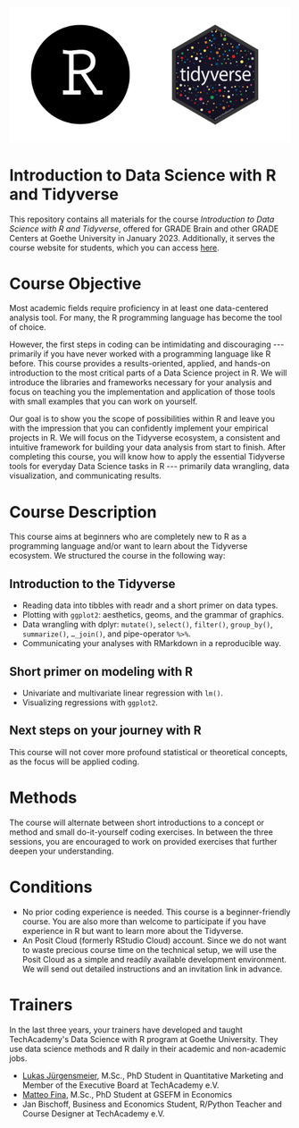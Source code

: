 ![](https://raw.githubusercontent.com/lukas-jue/intro-tidyverse-2023-january/051d427d13007a203d582737f22ee415056466b1/images/README-logo.png)

# Introduction to Data Science with R and Tidyverse

This repository contains all materials for the course *Introduction to Data Science with R and Tidyverse*, offered for GRADE Brain and other GRADE Centers at Goethe University in January 2023.
Additionally, it serves the course website for students, which you can access [here](https://lukas-jue.github.io/intro-tidyverse-2023-january/).

# Course Objective

Most academic fields require proficiency in at least one data-centered analysis tool.
For many, the R programming language has become the tool of choice.

However, the first steps in coding can be intimidating and discouraging --- primarily if you have never worked with a programming language like R before.
This course provides a results-oriented, applied, and hands-on introduction to the most critical parts of a Data Science project in R.
We will introduce the libraries and frameworks necessary for your analysis and focus on teaching you the implementation and application of those tools with small examples that you can work on yourself.

Our goal is to show you the scope of possibilities within R and leave you with the impression that you can confidently implement your empirical projects in R.
We will focus on the Tidyverse ecosystem, a consistent and intuitive framework for building your data analysis from start to finish.
After completing this course, you will know how to apply the essential Tidyverse tools for everyday Data Science tasks in R --- primarily data wrangling, data visualization, and communicating results.

# Course Description

This course aims at beginners who are completely new to R as a programming language and/or want to learn about the Tidyverse ecosystem.
We structured the course in the following way:

## Introduction to the Tidyverse

-   Reading data into tibbles with readr and a short primer on data types.
-   Plotting with `ggplot2`: aesthetics, geoms, and the grammar of graphics.
-   Data wrangling with dplyr: `mutate()`, `select()`, `filter()`, `group_by()`, `summarize()`, `…_join()`, and pipe-operator `%>%`.
-   Communicating your analyses with RMarkdown in a reproducible way.

## Short primer on modeling with R

-   Univariate and multivariate linear regression with `lm()`.
-   Visualizing regressions with `ggplot2`.

## Next steps on your journey with R

This course will not cover more profound statistical or theoretical concepts, as the focus will be applied coding.

# Methods

The course will alternate between short introductions to a concept or method and small do-it-yourself coding exercises.
In between the three sessions, you are encouraged to work on provided exercises that further deepen your understanding.

# Conditions

-   No prior coding experience is needed. This course is a beginner-friendly course. You are also more than welcome to participate if you have experience in R but want to learn more about the Tidyverse.
-   An Posit Cloud (formerly RStudio Cloud) account. Since we do not want to waste precious course time on the technical setup, we will use the Posit Cloud as a simple and readily available development environment. We will send out detailed instructions and an invitation link in advance.

# Trainers

In the last three years, your trainers have developed and taught TechAcademy's Data Science with R program at Goethe University.
They use data science methods and R daily in their academic and non-academic jobs.

-   [Lukas Jürgensmeier](https://lukas-juergensmeier.com), M.Sc., PhD Student in Quantitative Marketing and Member of the Executive Board at TechAcademy e.V.
-   [Matteo Fina](https://www.marketing.uni-frankfurt.de/professoren/otter/wissenschaftliche-mitarbeiter/matteo-fina.html), M.Sc., PhD Student at GSEFM in Economics
-   Jan Bischoff, Business and Economics Student, R/Python Teacher and Course Designer at TechAcademy e.V.
